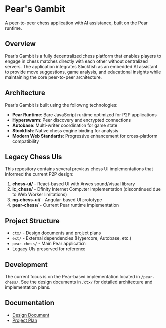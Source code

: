 # Pear's Gambit

A peer-to-peer chess application with AI assistance, built on the Pear runtime.

## Overview

Pear's Gambit is a fully decentralized chess platform that enables players to engage in chess matches directly with each other without centralized servers. The application integrates Stockfish as an embedded AI assistant to provide move suggestions, game analysis, and educational insights while maintaining the core peer-to-peer architecture.

## Architecture

Pear's Gambit is built using the following technologies:

- **Pear Runtime**: Bare JavaScript runtime optimized for P2P applications
- **Hyperswarm**: Peer discovery and encrypted connections
- **Autobase**: Multi-writer coordination for game state
- **Stockfish**: Native chess engine binding for analysis
- **Modern Web Standards**: Progressive enhancement for cross-platform compatibility

## Legacy Chess UIs

This repository contains several previous chess UI implementations that informed the current P2P design:

1. **chess-ui/** - React-based UI with Arwes sound/visual library
2. **ic_chess/** - Dfinity Internet Computer implementation (discontinued due to Web Worker limitations)
3. **ng-chess-ui/** - Angular-based UI prototype
4. **pear-chess/** - Current Pear runtime implementation

## Project Structure

- `ctx/` - Design documents and project plans
- `ext/` - External dependencies (Hypercore, Autobase, etc.)
- `pear-chess/` - Main Pear application
- Legacy UIs preserved for reference

## Development

The current focus is on the Pear-based implementation located in `/pear-chess/`. See the design documents in `/ctx/` for detailed architecture and implementation plans.

## Documentation

- [Design Document](ctx/20250720_pear-chess_design.md)
- [Project Plan](ctx/20250721_pear-chess_project_plan.md)
